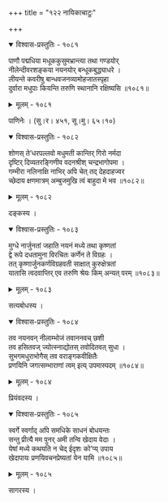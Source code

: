 +++
title = "१२२ नायिकाचाटुः"

+++



<details open><summary>विश्वास-प्रस्तुतिः - १०८१</summary>

पाणौ पद्मधिया मधूककुसुमभ्रान्त्या तथा गण्डयोर्  
नीलेन्दीवरशङ्कया नयनयोर् बन्धूकबुद्ध्याधरे ।  
लीयन्ते कवरीषु बान्धवजनव्यामोहजातस्पृहा   
दुर्वारा मधुपाः कियन्ति तरुणि स्थानानि रक्षिष्यसि ॥१०८१॥
</details>

<details><summary>मूलम् - १०८१</summary>

पाणौ पद्मधिया मधूककुसुमभ्रान्त्या तथा गण्डयोर्  
नीलेन्दीवरशङ्कया नयनयोर् बन्धूकबुद्ध्याधरे ।  
लीयन्ते कवरीषु बान्धवजनव्यामोहजातस्पृहा   
दुर्वारा मधुपाः कियन्ति तरुणि स्थानानि रक्षिष्यसि ॥१०८१॥
</details>


पाणिनेः । (सु।र। ४५१, सू।मु। ६५।१०)  



<details open><summary>विश्वास-प्रस्तुतिः - १०८२</summary>

शोणस् ते’धरपल्लवो मधुमती कान्तिर् गिरो नर्मदा  
दृष्टिर् दिव्यतरङ्गिणीव वदनश्रीश् चन्द्रभागोपमा ।  
गम्भीरा नलिनाक्षि नाभिर् अपि चेत् तद् देहदाहज्वर  
च्छेदाय क्षणमात्रम् अम्बुजमुखि त्वं बाहुदा मे भव ॥१०८२॥
</details>

<details><summary>मूलम् - १०८२</summary>

शोणस् ते’धरपल्लवो मधुमती कान्तिर् गिरो नर्मदा  
दृष्टिर् दिव्यतरङ्गिणीव वदनश्रीश् चन्द्रभागोपमा ।  
गम्भीरा नलिनाक्षि नाभिर् अपि चेत् तद् देहदाहज्वर  
च्छेदाय क्षणमात्रम् अम्बुजमुखि त्वं बाहुदा मे भव ॥१०८२॥
</details>


दङ्कस्य ।  



<details open><summary>विश्वास-प्रस्तुतिः - १०८३</summary>

मुग्धे नार्जुनतां जहाति नयनं मध्ये तथा कृष्णतां  
द्वे रूपे दधतामुना विरचितः कर्णेन ते विग्रहः ।  
तत् कृष्णार्जुनकर्णविग्रहवती साक्षात् कुरुक्षेत्रतां  
यातासि त्वदवाप्तिर् एव तरुणि श्रेयः किम् अन्यत् परम् ॥१०८३॥
</details>

<details><summary>मूलम् - १०८३</summary>

मुग्धे नार्जुनतां जहाति नयनं मध्ये तथा कृष्णतां  
द्वे रूपे दधतामुना विरचितः कर्णेन ते विग्रहः ।  
तत् कृष्णार्जुनकर्णविग्रहवती साक्षात् कुरुक्षेत्रतां  
यातासि त्वदवाप्तिर् एव तरुणि श्रेयः किम् अन्यत् परम् ॥१०८३॥
</details>


सत्यबोधस्य ।  



<details open><summary>विश्वास-प्रस्तुतिः - १०८४</summary>

तव नयनवन् नीलाम्भोजं तवाननवच् छशी  
तव हसितवज् ज्योत्स्नाद्योतस् तवोदितवत् सुधा ।  
सुभगमधुराभोगैस् तव वराङ्गकवीक्षितैः  
प्रणयिनि जगत्सम्भाराणां त्वम् इत्य् उपमास्पदम् ॥१०८४॥
</details>

<details><summary>मूलम् - १०८४</summary>

तव नयनवन् नीलाम्भोजं तवाननवच् छशी  
तव हसितवज् ज्योत्स्नाद्योतस् तवोदितवत् सुधा ।  
सुभगमधुराभोगैस् तव वराङ्गकवीक्षितैः  
प्रणयिनि जगत्सम्भाराणां त्वम् इत्य् उपमास्पदम् ॥१०८४॥
</details>


प्रियंवदस्य ।  



<details open><summary>विश्वास-प्रस्तुतिः - १०८५</summary>

स्वर्गे स्वर्गाद् अपि समधिके साधनं बोधयन्तः  
सन्तु प्रीत्यै मम पुनर् अमी तन्वि खेदाय वेदाः ।  
येषां मध्ये कथयति न चेद् ईदृशः को’प्य् उपाय  
खेदापायः प्रणयिवचनप्रेष्यतां येन यामि ॥१०८५॥
</details>

<details><summary>मूलम् - १०८५</summary>

स्वर्गे स्वर्गाद् अपि समधिके साधनं बोधयन्तः  
सन्तु प्रीत्यै मम पुनर् अमी तन्वि खेदाय वेदाः ।  
येषां मध्ये कथयति न चेद् ईदृशः को’प्य् उपाय  
खेदापायः प्रणयिवचनप्रेष्यतां येन यामि ॥१०८५॥
</details>


सागरस्य ।  